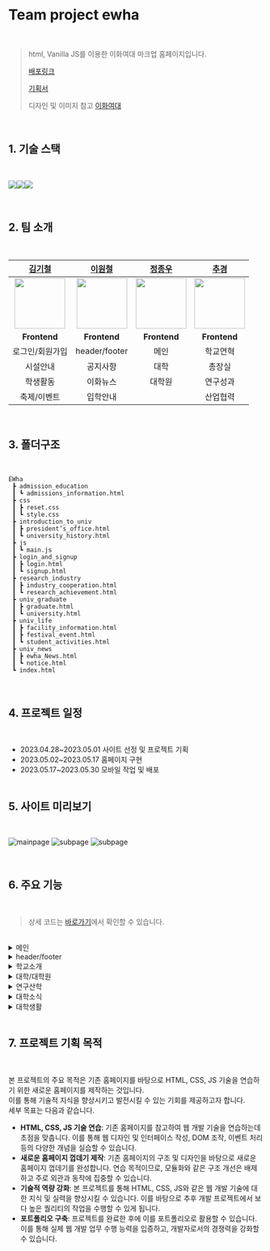 # Team project ewha

<br>

> html, Vanilla JS를 이용한 이화여대 마크업 홈페이지입니다.
>
> [배포링크](https://chugyeong.github.io/Ewha/pc/)
>
> [기획서](https://chugyeong.github.io/Ewha/worklist)
>
> 디자인 및 이미지 참고 [이화여대](https://www.ewha.ac.kr/ewha/index.do)

<br>

## 1. 기술 스택

<br>

<img src="https://img.shields.io/badge/html5-E34F26?style=for-the-badge&logo=html5&logoColor=white"><img src="https://img.shields.io/badge/css-1572B6?style=for-the-badge&logo=css3&logoColor=white"><img src="https://img.shields.io/badge/javascript-F7DF1E?style=for-the-badge&logo=javascript&logoColor=black">

<br>

## 2. 팀 소개

<br>

|                            [김기철](https://github.com/habi-er)                             |                          [이원철](https://github.com/wonchuring/)                           |                         [정종우](https://github.com/honeypunch97)                          |                            [추경](https://github.com/ChuGyeong)                             |
| :-----------------------------------------------------------------------------------------: | :-----------------------------------------------------------------------------------------: | :----------------------------------------------------------------------------------------: | :-----------------------------------------------------------------------------------------: |
| <img src="https://avatars.githubusercontent.com/u/133613789?v=4" width="100" height="100"/> | <img src="https://avatars.githubusercontent.com/u/126632198?v=4" width="100" height="100"/> | <img src="https://avatars.githubusercontent.com/u/57937641?v=4" width="100" height="100"/> | <img src="https://avatars.githubusercontent.com/u/121862169?v=4" width="100" height="100"/> |
|                                        **Frontend**                                         |                                        **Frontend**                                         |                                        **Frontend**                                        |                                        **Frontend**                                         |
|                                       로그인/회원가입                                       |                                        header/footer                                        |                                            메인                                            |                                          학교연혁                                           |
|                                          시설안내                                           |                                          공지사항                                           |                                            대학                                            |                                           총장실                                            |
|                                          학생활동                                           |                                          이화뉴스                                           |                                           대학원                                           |                                          연구성과                                           |
|                                         축제/이벤트                                         |                                          입학안내                                           |                                                                                            |                                          산업협력                                           |

<br>

## 3. 폴더구조

<br>

```
EWha
 ┣ admission_education
 ┃ ┗ admissions_information.html
 ┣ css
 ┃ ┣ reset.css
 ┃ ┗ style.css
 ┣ introduction_to_univ
 ┃ ┣ president’s_office.html
 ┃ ┗ university_history.html
 ┣ js
 ┃ ┗ main.js
 ┣ login_and_signup
 ┃ ┣ login.html
 ┃ ┗ signup.html
 ┣ research_industry
 ┃ ┣ industry_cooperation.html
 ┃ ┗ research_achievement.html
 ┣ univ_graduate
 ┃ ┣ graduate.html
 ┃ ┗ university.html
 ┣ univ_life
 ┃ ┣ facility_information.html
 ┃ ┣ festival_event.html
 ┃ ┗ student_activities.html
 ┣ univ_news
 ┃ ┣ ewha_News.html
 ┃ ┗ notice.html
 ┗ index.html
```

<br>

## 4. 프로젝트 일정

<br>

-  2023.04.28~2023.05.01 사이트 선정 및 프로젝트 기획
-  2023.05.02~2023.05.17 홈페이지 구현
-  2023.05.17~2023.05.30 모바일 작업 및 배포
   ​
   <br>
   ​

## 5. 사이트 미리보기

<br>

![mainpage](./images/ewha1.gif)
![subpage](./images/ewha2.gif)
![subpage](./images/ewha3.gif)

<br>

## 6. 주요 **기능**

<br>

> 상세 코드는 [바로가기](https://github.com/ChuGyeong/Ewha/blob/main/pc/js/main.js)에서 확인할 수 있습니다.
> ​

<br>

<details>
<summary>메인</summary>

<br>

### **배너 슬라이드 쇼**

```js
const rollingVisualBanner = () => {
   $visualBannerBox.style.transition = '0.4s';
   if (visualPrevCnt === 2 && visualCurrentCnt === 0) {
      $visualBannerBox.style.left = '-400%';
      setTimeout(() => {
         $visualBannerBox.style.transition = '0s';
         $visualBannerBox.style.left = `${slideArr[visualCurrentCnt]}`;
      }, 400);
   } else if (visualPrevCnt === 0 && visualCurrentCnt === 2) {
      $visualBannerBox.style.left = '0';
      setTimeout(() => {
         $visualBannerBox.style.transition = '0s';
         $visualBannerBox.style.left = `${slideArr[visualCurrentCnt]}`;
      }, 400);
   } else {
      $visualBannerBox.style.left = `${slideArr[visualCurrentCnt]}`;
   }
   // 페이징
   $visualPagingLi[visualPrevCnt].classList.remove('on');
   $visualPagingLi[visualCurrentCnt].classList.add('on');
   visualPrevCnt = visualCurrentCnt;
};
```

rollingVisualBanner 함수는 배너 슬라이드 쇼를 제어합니다. 이전/다음 버튼 클릭, 현재 배너 위치 업데이트, 페이지 버튼 작동 등을 처리합니다.
실행/중지 버튼 클릭 이벤트를 처리합니다.

### **실행/중지 버튼 이벤트 리스너**

```js
$visualActiveBtn.addEventListener('click', () => {
   if (visualIsRolling) {
      clearInterval(visualIntervalId);
      $visualActiveBtn.children[0].classList.replace('xi-pause', 'xi-play');
   } else {
      visualIntervalId = setInterval(visualRolling, 6000);
      $visualActiveBtn.children[0].classList.replace('xi-play', 'xi-pause');
   }
   visualIsRolling = !visualIsRolling;
});
```

배너 슬라이드 쇼가 작동 중이면 중지하고, 중지되었다면 다시 작동하도록 제어합니다.

### **이전/다음 버튼 이벤트 리스너**

```js
$visualPrevBtn.addEventListener('click', () => {
   visualCurrentCnt = visualCurrentCnt <= 0 ? visualLen - 1 : visualCurrentCnt - 1;
   rollingVisualBanner();
   if (visualIsRolling) {
      clearInterval(visualIntervalId);
      visualIntervalId = setInterval(visualRolling, 6000);
   }
});

$visualNextBtn.addEventListener('click', () => {
   // ...
});
```

각각 이전 또는 다음 배너로 전환하며 이동동안 자동 롤링이 작동 중이면 일시 중지하고 이동을 완료한 후 다시 시작하도록 합니다.
하단 페이징 조작을 처리합니다.

```js
$visualPagingLi.forEach((item, idx) => {
   item.addEventListener('click', () => {
      visualCurrentCnt = idx;
      rollingVisualBanner();
      if (visualIsRolling) {
         clearInterval(visualIntervalId);
         visualIntervalId = setInterval(visualRolling, 6000);
      }
   });
});
```

이 코드는 하단 페이징 조작을 처리합니다. 각 페이지 버튼을 클릭하면 해당 배너로 이동하며, 이동 동안 자동 롤링이 작동 중이면 일시 중지하고 이동을 완료한 후 다시 시작하도록 합니다.
배너 슬라이드 쇼를 설정된 시간 간격(6000ms)으로 자동으로 롤링하도록 setInterval을 설정합니다.

```js
visualIntervalId = setInterval(visualRolling, 6000);
```

배너 슬라이드 쇼를 설정된 시간 간격(6000ms)으로 자동으로 롤링하도록 setInterval을 설정합니다.

### **배너 롤링 및 페이징 업데이트**

```js
const bucheonNowRollingBanner = () => {
   let num = 300;
   if (bucheonNowPrevCnt === bucheonNowArr.length - 1 && bucheonNowCurrentCnt === 0) {
      $bucheonNowRollingBox.style.transition = '0.4s';
      $bucheonNowRollingBox.style.left = `${-bucheonNowArr[bucheonNowArr.length - 1] - num}px`;
      // ...
   } else if (bucheonNowPrevCnt === 0 && bucheonNowCurrentCnt === bucheonNowArr.length - 1) {
      $bucheonNowRollingBox.style.transition = '0.4s';
      $bucheonNowRollingBox.style.left = `${bucheonNowArr[0] - num}px`;
      // ...
   } else {
      $bucheonNowRollingBox.style.transition = '0.4s';
      $bucheonNowRollingBox.style.left = `${-bucheonNowArr[bucheonNowCurrentCnt]}px`;
   }
   $bucheonNowPagingLi.style.width = `${25 * (bucheonNowCurrentCnt + 1)}%`;
   bucheonNowPrevCnt = bucheonNowCurrentCnt;
};
```

이 함수는 배너를 롤링하고 페이징을 업데이트하는 기능을 구현합니다.

### **배너 이전/다음 버튼 이벤트 리스너**

```js
const bucheonNowRolling = () => {
   bucheonNowCurrentCnt = bucheonNowCurrentCnt >= bucheonNowArr.length - 1 ? 0 : bucheonNowCurrentCnt + 1;
   bucheonNowRollingBanner();
};
const bucheonNowReverseRolling = () => {
    ...
   bucheonNowRollingBanner();
};
```

이 함수는 다음/이전 배너로 이동하고, 롤링 배너 함수를 호출합니다.

```js
$bucheonNowNextBtn.addEventListener('click', bucheonNowRolling);
$bucheonNowPrevBtn.addEventListener('click', bucheonNowReverseRolling);
```

다음과 이전 버튼을 클릭했을 때 각각 bucheonNowRolling과 bucheonNowReverseRolling 함수를 호출합니다.
스크롤 이벤트를 처리해서 애니메이션을 실행합니다.

### **스크롤 반응형 애니메이션**

```js
window.addEventListener('scroll', () => {
   let scrollStandard = window.innerHeight + window.scrollY - $bucheonNowContent.offsetHeight / 2;
   if (scrollStandard >= $bucheonNowContent.offsetTop && bucheonNowIsPlayed === false) {
      $bucheonNowRollingBox.querySelectorAll('li').forEach(item => {
         let startNum = 999;
         let goalNum = parseInt(item.dataset.num);
         let currentNum = parseInt(item.children[1].textContent);
         let speed = 30;
         let step = Math.ceil(Math.abs(startNum - goalNum) / 50);
         let timer = setInterval(() => {
            if (startNum <= goalNum) {
               clearInterval(timer);
               item.children[1].textContent = goalNum;
            } else {
               startNum -= step;
               if (startNum < goalNum) {
                  startNum = goalNum;
               }
               item.children[1].textContent = startNum;
            }
         }, speed);
      });
      bucheonNowIsPlayed = true;
   }
});
```

이 부분은 스크롤 이벤트를 감지하고, 반응형 애니메이션을 실행합니다. 스크롤 시 애니메이션의 시작과 목표 숫자가 점진적으로 변하며, 스크롤 위치가 적절한 위치에 도달하면 애니메이션이 한 번만 실행됩니다.

<br>

</details>

<details>
<summary>header/footer</summary>

<br>

### **header 마우스 이벤트 리스너**

```js
$gnbChild.forEach((item, idx) => {
   item.addEventListener('mouseenter', e => {
      $gnbChildA[idx].style.color = '#A4B8AF';
   });
   item.addEventListener('mouseleave', e => {
      $gnbChildA[idx].style.color = '#fff';
   });
});

$gnbLi.forEach(liItem => {
   liItem.addEventListener('mouseenter', e => {
      $bottomHeader.classList.add('on');
   });
   liItem.addEventListener('mouseleave', e => {
      $bottomHeader.classList.remove('on');
   });
});
```

해당 코드는 각 배열의 각 요소에 마우스 이벤트 리스너를 등록하여 해당 요소에 마우스가 진입하거나 벗어났을 때 텍스트 색상을 변경하는 기능과 클래스를 추가하거나 제거하는 기능을 구현합니다.

### **스크롤 이벤트 처리**

```js
$topBtn.addEventListener('click', e => {
   window.scrollTo({ top: 0, behavior: 'smooth' });
});
```

버튼 클릭 시 페이지를 맨 위로 스크롤하는 기능을 구현하였습니다.

### **버튼 클릭 이벤트 리스너 및 내용 펼침/접힘**

```js
$closeBtn.addEventListener('click', e => {
   $topFooter.classList.toggle('folded');
   if ($topFooter.classList.contains('folded')) {
      $topH.style.transform = 'translateY(0)';
      $closeBtni.classList.replace('xi-angle-down', 'xi-angle-up');
      $topHide.forEach(item => {
         item.style.display = 'none';
      });
   } else {
      $closeBtni.classList.replace('xi-angle-up', 'xi-angle-down');
      $topHide.forEach(item => {
         item.style.display = 'block';
         $topH.style.transform = 'translateY(-30px)';
         item.animate([{ opacity: 0 }, { opacity: 1 }], 500);
      });
   }
});
```

버튼 클릭 시 $topFooter 요소의 클래스를 토글하고, 해당 클래스에 따라 다양한 스타일 변경과 애니메이션을 수행합니다. 이를 통해 요소의 상태에 따라 펼침/접힘 효과를 적용하거나 동적인 변화를 나타낼 수 있습니다.

<br>

</details>

<details>
<summary>학교소개</summary>
​​
<br>

## **학교연혁**

<br>

### **탭 클릭 이벤트 리스너 및 탭 내용 표시/숨김**

```js
$universityHistoryTab.forEach(item => {
   item.addEventListener('click', () => {
      $universityHistoryTab.forEach(clickTab => {
         clickTab.classList.remove('on');
      });
      item.classList.add('on');
   });
});

$universityHistoryTab[0].addEventListener('click', () => {
   $universityHistoryYHSE.style.display = 'block';
   $universityHistoryYS.style.display = 'none';
});
$universityHistoryTab[1].addEventListener('click', () => {
   $universityHistoryYHSE.style.display = 'none';
   $universityHistoryYS.style.display = 'block';
});
```

첫 번째 탭 클릭 시, HistoryYHSE 내용은 표시되고 HistoryYS 내용은 숨겨집니다. 이 코드의 주요 기능은 사용자가 탭을 클릭하면 해당 탭에 대한 내용을 표시하고 다른 탭의 내용을 숨기는 것입니다.

<br>

## **총장실**

<br>

### **비주얼 이미지 슬라이드**

```js
$presidentsSlide.style.transition = '0.5s';
$presidentsSlide.style.left = `${presidentsOfficeCurrent * -100}%`;
$presidentsOfficeBtn[presidentsOfficeOld].classList.remove('on');
$presidentsOfficeBtn[presidentsOfficeCurrent].classList.add('on');

if (presidentsOfficeCurrent < $presidentsSlideList.length - 1) {
   presidentsOfficeCurrent++;
} else {
   presidentsOfficeCurrent = 0;
}
visual();
```

슬라이드를 변경하고 적절한 버튼을 활성화시키는 역할을 합니다.  
0.5s: 슬라이드 전환 애니메이션 시간을 결정합니다.  
left: 어떤 슬라이드가 화면에서 보여질지 결정합니다. left 값이 변경되면 각 슬라이드의 위치가 바뀌고 보여지는 슬라이드 갱신됩니다.  
그 다음 활성화된 슬라이드 버튼의 상태를 변경합니다. 이전 버튼의 클래스는 remove를 사용해 on 클래스 제거하고, 현재 버튼은 add를 사용해 on 클래스를 추가합니다.

슬라이드 인덱스 값을 증가시키고, 마지막 슬라이드까지 진행한 경우 0으로 재설정되어 첫 번째 슬라이드로 돌아갑니다. 그리고 visual 함수를 호출해 슬라이드 변경이 수행됩니다.

### **이벤트 리스너 및 자동 롤링 설정**

```js
$presidentsOfficeBtn.forEach((item, idx) => {
  item.addEventListener("click", () => {
    ...
  });
});
presidentsOfficeTimeID = setInterval(rolling, 3000);
```

해당 코드는 각 버튼에 클릭 이벤트 리스너를 설정해 수동으로 슬라이드를 변경하게 합니다. 클릭된 버튼의 인덱스 값을 바탕으로 슬라이드를 업데이트하고, 자동 롤링은 잠시 중지하고 다시 시작됩니다. 자동 롤링은 3초 간격으로 설정됩니다.

<br>

</details>

<details>
<summary>대학/대학원</summary>

<br>

## 대학

<br>

### **데이터**

```js
let universityArr = [
   /* 대학 데이터 */
];
```

universityArr 배열에 대학별 관련 정보를 저장합니다. 이 배열에는 대학의 ID, 제목, 설명, 학부 정보 및 이미지 링크가 포함되어 있습니다.

### **대학 리스트 생성 함수**

```js
const pageOpening = arr => {
   arr.forEach(item => {
      // DOM 요소 생성 및 클래스 추가
      // DOM 요소에 데이터 바인딩 및 추가
      // 학부 목록 생성
      // DOM 요소를 페이지에 추가
   });
};
```

주어진 배열을 인수로 받아 대학 목록을 생성합니다. 각 대학별 요소를 생성하고 데이터를 바인딩한 다음 페이지에 추가합니다.

### **스크롤 이벤트 처리**

```js
const scrollOpening = () => {
   let windowHeight = window.innerHeight;
   let screenTop = window.scrollY;
   let screenBottom = screenTop + windowHeight - 250;
   let $sections = getAll('.university .univ-list li');
   $sections.forEach(item => {
      if (screenBottom >= item.offsetTop) {
         item.style.opacity = '1';
         item.style.transform = 'translateY(0)';
      }
   });
};
```

스크롤 이벤트를 처리하고 대학 목록의 각 섹션에 애니메이션 효과를 적용합니다. 사용자가 스크롤하면 해당 섹션이 화면에 표시되는 경우 애니메이션으로 표시합니다.

### **대학 목록 생성 및 이벤트 리스너 등록**

```js
pageOpening(universityArr);
scrollOpening();
window.addEventListener('scroll', scrollOpening);
```

pageOpening 함수를 호출하여 페이지에 대학 목록을 생성하고, scrollOpening 함수를 호출하여 초기 애니메이션을 처리합니다. 또한 스크롤 이벤트 리스너를 등록하여 사용자의 스크롤 동작을 감지하고 애니메이션을 적용합니다.

<br>

## 대학원

<br>

### **대학원 페이지 배너 기능 구현**

```js
const graduatePageBanner = () => {
   const $bannerPaging = getAll('.banner .paging li');
   const $bannerImgs = getAll('.banner .banner-box li');
   let bannerCurrentCnt = 0;
   let bannerPrevCnt = 0;
   let bannerIntervalID = null;
   const bannerRolling = () => {
      $bannerPaging[bannerPrevCnt].classList.remove('on');
      $bannerPaging[bannerCurrentCnt].classList.add('on');
      $bannerImgs[bannerPrevCnt].classList.remove('on');
      $bannerImgs[bannerCurrentCnt].classList.add('on');
      bannerPrevCnt = bannerCurrentCnt;
   };
   const bannerInterval = () => {
      bannerCurrentCnt = bannerCurrentCnt >= $bannerPaging.length - 1 ? 0 : bannerCurrentCnt + 1;
      bannerRolling();
   };
   $bannerPaging.forEach((item, idx) => {
      item.addEventListener('click', () => {
         bannerCurrentCnt = idx;
         bannerRolling();
         clearInterval(bannerIntervalID);
         bannerIntervalID = setInterval(bannerInterval, 5000);
      });
   });
   bannerIntervalID = setInterval(bannerInterval, 5000);
};
```

이 함수는 배너의 rolling/sliding 기능과 pagination 동작을 설계하여 작동하게끔 합니다. 각 이미지 및 페이징 요소에 이벤트 리스너를 추가하여, 사용자가 페이징을 클릭할 때 이미지가 해당 순서대로 변경됩니다. 또한 페이징을 자동으로 변경하는 배너 인터벌을 지정합니다.

### **대학원 페이지 공지사항 기능 구현**

```js
const graduatePageNotice = () => {
   const $noticeMenu = getAll('.notice .menu-bar .menu-list li');
   const $noticeContentBox = get('.graduate-page .notice .content-box');
   let noticeArr = [
      // 데이터 생성
   ];
   let noticeCurrentCnt = 0;
   let noticePrevCnt = 0;
   $noticeMenu.forEach((item, idx) => {
      item.addEventListener('click', () => {
         noticeCurrentCnt = idx;
         $noticeMenu[noticePrevCnt].classList.remove('on');
         $noticeMenu[noticeCurrentCnt].classList.add('on');
         $noticeContentBox.innerHTML = '';
         for (let i = 0; i < noticeArr[idx].content.length; i++) {
            let tempLi = document.createElement('li');
            let tempContent = document.createElement('strong');
            let tempDate = document.createElement('em');
            tempContent.textContent = noticeArr[idx].content[i];
            tempDate.textContent = noticeArr[idx].date[i];
            tempLi.append(tempContent, tempDate);
            $noticeContentBox.append(tempLi);
         }
         noticePrevCnt = noticeCurrentCnt;
      });
   });
};
```

공지사항의 각 카테고리를 클릭할 때 해당 카테고리의 내용을 동적으로 변경하는 기능을 제공합니다. 이벤트 리스너를 사용하여, 사용자가 메뉴 항목을 클릭할 때 공지사항의 내용이 해당 카테고리의 데이터로 업데이트됩니다.

### **대학원 페이지 스크롤 이벤트 및 애니메이션 구현**

```js
const graduatePageCommon = () => {
   const scrollOpening = () => {
      let windowHeight = window.innerHeight;
      let screenTop = window.scrollY;
      let screenBottom = screenTop + windowHeight - 250;
      let $sections = getAll('.con-box');
      $sections.forEach(item => {
         if (screenBottom >= item.offsetTop) {
            item.style.opacity = '1';
            item.style.transform = 'translateY(0)';
         }
      });
   };
   scrollOpening();
   window.addEventListener('scroll', scrollOpening);
};
```

스크롤 이벤트를 처리하고 페이지 섹션에 애니메이션 효과를 추가하는 기능을 구현합니다. 사용자가 스크롤하면 해당 섹션이 화면에 표시되었을 때 애니메이션 효과로 표시됩니다.

<br>

</details>
<details>
<summary>연구산학</summary>
​
<br>

## 연구성과

<br>

### **이미지 리스트 클릭 이벤트 리스너**

```js
$researchAchievementAchLi.forEach((item, idx) => {
   item.addEventListener('click', () => {
      $researchAchievementAchLi.forEach(AchLi => {
         AchLi.classList.remove('on');
         AchLi.style.backgroundImage = 'none';
      });
      item.classList.add('on');
      $researchAchievementAchLiImg[
         idx
      ].style.backgroundImage = `url(../images/research_industry/research_achievement/research_achievement_${researchAchievementAchImgType[idx]})`;
   });
});
```

배열의 각 이미지 리스트에 클릭 이벤트 리스너를 추가하여 활성화 용도의 클래스(on) 및 배경 이미지를 변경합니다.

### **스크롤 이벤트 처리**

```js
window.addEventListener('scroll', () => {
   window.scrollY >= $researchAchievementAchBox.offsetTop
      ? ($researchAchievementTopBtn.style.display = 'block')
      : ($researchAchievementTopBtn.style.display = 'none');
});
```

창(window) 스크롤 이벤트 따라 "scrollTop" 버튼이 나타나거나 사라집니다. 스크롤 이벤트가 일어나면 researchAchievementAchBox 요소의 상단 위치값을 기준으로 맨 위로 이동하는 버튼을 표시 또는 숨깁니다.

<br>

## 산업협력

<br>

### **이미지 롤링 슬라이더**

```js
const iacgVisRolling = () => {
   if (iacgVisCnt >= iacgVisLength) {
      iacgVisCnt = 0;
   }
   $iacgVisList.forEach((item, idx) => {
      item.style.display = 'none';
   });
   $iacgVisList[iacgVisCnt].style.display = 'block';
};

setInterval(() => {
   iacgVisCnt++;
   iacgVisRolling();
}, 3000);
```

iacgVisRolling 함수는 이미지 롤링을 담당하는 함수입니다. setInterval 사용하여 3초마다 한 번씩 자동으로 이동합니다.

### **버튼 클릭 이벤트 리스너**

```js
$iacgVisBtnPrev.addEventListener('click', () => {
   iacgVisCnt--;
   if (iacgVisCnt < 0) {
      iacgVisCnt = iacgVisLength - 1;
   }
   iacgVisRolling();
});

$iacgVisBtnNext.addEventListener('click', () => {
   iacgVisCnt++;
   if (iacgVisCnt >= iacgVisLength) {
      iacgVisCnt = 0;
   }
   iacgVisRolling();
});

$iacgVisBtnPause.addEventListener('click', () => {
   if (iacgVisPaused) {
      iacVisTimeID = setInterval(() => {
         iacgVisCnt++;
         iacgVisRolling();
      }, 3000);
      $iacgVisBtnPause.innerText = '일시정지';
      iacgVisPaused = false;
   } else {
      clearInterval(iacVisTimeID);
      $iacgVisBtnPause.innerText = '재생';
      iacgVisPaused = true;
   }
});
```

이전 버튼과 다음 버튼은 이미지를 이전, 다음으로 이동하게 하며, 재생/일시정지 버튼은 이미지 롤링의 자동 이동을 시작/중지합니다.

### **메뉴 선택에 따른 리스트 출력**

```js
const iacgPlazaMenuMake = title => {
   let html = '';
   iacgData[title].forEach(item => {
      html += `<li>${item}</li>`;
   });
   $iacgPlazaList.innerHTML = html;
};

$iacgPlazaMenu.forEach((item, idx) => {
   item.addEventListener('click', e => {
      iacgPlazaMenuMake(e.target.innerText);
   });
});
```

iacgPlazaMenuMake 함수는 인수로 받은 타이틀에 따라 해당하는 데이터를 이용하여 리스트를 생성합니다. 각 메뉴 항목에 클릭시 리스트를 출력하는 로직을 추가합니다.

### **리스트 이전/다음 버튼 클릭 이벤트 리스너**

```js
$iacgPlazaMenuPrev.addEventListener('click', e => {
   // (생략) 이전 버튼 클릭 로직
});
$iacgPlazaMenuNext.addEventListener('click', e => {
   // (생략) 다음 버튼 클릭 로직
});
```

리스트 이전 버튼과 다음 버튼에 이벤트 리스너를 추가하여 클릭할 때 리스트를 이전 또는 다음 항목으로 이동하게 합니다.

<br>

</details>
<details>
<summary>대학소식</summary>

<br>

## 공지사항

<br>

### **클릭 이벤트 리스너**

```js
$pageBtn.forEach((item, idx) => {
   item.addEventListener('click', e => {
      e.preventDefault();
      for (let i = 0; i < $pageBtn.length; i++) {
         $pageBtn[i].classList.remove('on');
      }
      e.target.classList.add('on');
      $hits.forEach(hitsItem => {
         hitsItem.innerHTML = Math.floor(Math.random() * 1000);
      });
   });
});
```

배열의 각 요소에 클릭 이벤트 리스너를 등록하여 클릭된 요소에 "on" 클래스를 추가하고, 다른 요소들에서는 "on" 클래스를 제거합니다. 또한, $hits 배열의 각 요소의 내용을 랜덤한 값으로 변경하여 클릭된 요소를 시각적으로 강조하고, 데이터를 동적으로 업데이트할 수 있도록 하였습니다.

<br>

## 뉴스

<br>

### **배열 순서 랜덤**

```js
function shuffle() {
   for (let i = $newsItems.length - 1; i > 0; i--) {
      const j = Math.floor(Math.random() * (i + 1));
      [$newsItems[i], $newsItems[j]] = [$newsItems[j], $newsItems[i]];
   }
   $newsList.innerHTML = '';
   $newsItems.forEach(item => $newsList.appendChild(item));
}
```

shuffle 함수를 정의하여 배열 요소의 순서를 랜덤하게 변경하고, $newsList 요소에 적용하여 화면에 랜덤한 순서로 데이터를 표시합니다.

### **클릭 이벤트 리스너**

```js
$pageBtn.forEach(item => {
   item.addEventListener('click', e => {
      e.preventDefault();
      for (let i = 0; i < $pageBtn.length; i++) {
         $pageBtn[i].classList.remove('on');
      }
      e.target.classList.add('on');
      shuffle();
   });
});
$newsMenu.forEach(item => {
   item.addEventListener('click', e => {
      for (let i = 0; i < $newsMenu.length; i++) {
         $newsMenu[i].classList.remove('on');
      }
      e.target.classList.add('on');
      shuffle();
   });
});
```

$pageBtn 배열과 $newsMenu 배열의 각 요소에 클릭 이벤트 리스너를 등록합니다. 클릭 시 "on" 클래스를 관리하여 활성화 상태를 표시하고, shuffle() 함수를 호출하여 배열의 순서를 랜덤하게 변경합니다. 이를 통해 페이지 버튼과 뉴스 메뉴를 클릭할 때마다 활성화 상태가 변경되고, 데이터가 랜덤하게 표시될 수 있습니다.

<br>

</details>

<details>
<summary>대학생활</summary>

<br>

## 학생활동

<br>

### **팝업 구성 요소 생성**

```javascript
$studentActivitiesBoxLiPopUp = document.createElement('div');
$studentActivitiesBoxLiPopUpTitleText = document.createElement('p');
$studentActivitiesBoxLiPopUpName = document.createElement('strong');
$studentActivitiesBoxLiPopUpMainText = document.createElement('p');
$studentActivitiesBoxLiPopUpMoreLink = document.createElement('a');
```

학생 활동 팝업을 구성하는 요소들을 생성하며 필요한 속성과 클래스를 설정합니다.

### **팝업에 학생 정보 채우기**

```javascript
$studentActivitiesBoxLiPopUpTitleText.innerHTML = studentActivitiesPopUpData[studentActivitiesCnt].popUpTitleText;
$studentActivitiesBoxLiPopUpName.innerHTML = studentActivitiesPopUpData[studentActivitiesCnt].popUpStudentName;
$studentActivitiesBoxLiPopUpMainText.innerHTML = studentActivitiesPopUpData[studentActivitiesCnt].popUpMainText;
```

생성된 팝업 요소에 학생 정보를 채우기 위해 데이터를 가져와 설정합니다.

### **자세히 보기 링크 동작 막기**

```javascript
$studentActivitiesBoxLiPopUpMoreLink.addEventListener('click', e => {
   e.preventDefault();
});
```

팝업 내부에 있는 "자세히 보기" 링크를 클릭하면 페이지 이동 등의 기본 동작을 막도록 이벤트 리스너를 추가합니다.

### **학생 활동 이미지의 카운트 제한**

```javascript
if (makeStudentImgCnt === 36) return 0;
```

코드 시작 부분에서, `makeStudentImgCnt`의 최댓값을 36으로 제한하여 이미지 카운트가 이를 초과하지 않도록 합니다.

### **학생 활동 이미지 리스트 생성**

```javascript
for (let i = makeStudentImgCnt; i < makeStudentImgCnt + 9; i++) {
  ...
}
```

for문을 사용하여 학생 활동 리스트를 9개씩 생성합니다. 이 때, 각 학생 항목에 이미지, 이름, 스토리, 이벤트 리스너들을 생성하여 추가합니다.

### **마우스 포인터 이벤트 처리**

```javascript
$studentActivitiesBoxLi.addEventListener('mouseenter', e => {
   e.currentTarget.children[1].style.display = 'flex';
});
$studentActivitiesBoxLi.addEventListener('mouseleave', e => {
   e.currentTarget.children[1].style.display = 'none';
});
```

각 학생의 이미지에 마우스 포인터가 올라갔을 때 이름과 스토리 정보를 보여주기 위해, 이벤트 리스너를 추가합니다.

### **학생 이미지 클릭 이벤트 처리**

```javascript
$studentActivitiesBoxLi.addEventListener('click', e => {
   if (e.currentTarget.lastElementChild.classList.contains('on')) {
      e.currentTarget.lastElementChild.classList.remove('on');
   } else {
      if (selectedActivitiesBoxLiPopUp !== null) {
         selectedActivitiesBoxLiPopUp.classList.remove('on');
         selectedActivitiesBoxLiPopUp = null;
         popupBanner(e);
      } else {
         popupBanner(e);
      }
   }
});
```

학생 이미지를 클릭하면 팝업창을 보여주고, 이미 보이는 팝업창이 있다면 숨기는 기능을 추가합니다. 또한 팝업창의 위치가 이미지에 따라 다르도록 설정합니다.

<br>

## 시설 안내

<br>

### **시설 정보 글자들의 수평 애니메이션**

```javascript
facilityInformationSize = parseInt(getComputedStyle($facilityInformationBgTextList).width) * -2;
setInterval(() => {
   facilityInformationLeftX = parseInt(getComputedStyle($facilityInformationBgText).left);
   if (facilityInformationLeftX <= facilityInformationSize) {
      $facilityInformationBgText.style.left = '0px';
      facilityInformationTextX = 0;
   } else {
      facilityInformationTextX -= facilityInformationStep;
      $facilityInformationBgText.style.left = `${facilityInformationTextX}px`;
   }
}, 30);
```

시설 정보 텍스트가 일정한 속도로 좌측으로 움직이며 마지막 텍스트가 사라지면 처음 위치로 되돌아오는 애니메이션을 구현합니다.

### **스크롤에 따른 시설 정보 이미지 애니메이션 적용**

```javascript
const facilityInformationSlider = () => {
   facilityInformationImg.forEach(item => {
      const viewportBottom = window.innerHeight + window.scrollY;
      const imageHalfBottom = item.offsetTop + item.offsetHeight / 2;
      const isHalfShown = viewportBottom > imageHalfBottom;
      if (isHalfShown) item.classList.add('on');
   });
};
facilityInformationSlider();
window.addEventListener('scroll', facilityInformationSlider);
```

시설 정보 이미지를 스크롤에 따라 애니메이션되도록 설정합니다. 이미지의 절반 위치가 보이는 시점에서 애니메이션을 활성화합니다.

<br>

## 축제/이벤트

<br>

### **비디오 팝업 생성**

```javascript
const festivalEventMakeVideo = () => {
   $festivalEventVideoPopupIframe.setAttribute('src', festivalEventVideoData[festivalEventCnt].videoSrc);
   $festivalEventVideoPopupIframe.setAttribute('title', festivalEventVideoData[festivalEventCnt].videoTitle);
};
```

`festivalEventMakeVideo` 함수는 비디오 팝업에 내용을 채워 넣습니다. 각 이벤트에 해당하는 비디오 정보를 가져와 설정합니다.

### **이벤트 리스트 클릭 시 팝업 및 이벤트 등록**

```javascript
$festivalEventListImg.forEach((item, idx) => {
   item.addEventListener('click', () => {
      festivalEventCnt = idx;
      festivalEventMakeVideo();
      $festivalEventBgForPopup.classList.add('on');
      $festivalEventVideoPopup.classList.add('on');
      $festivalEventBgForPopup.addEventListener('click', e => {
         e.currentTarget.classList.remove('on');
         $festivalEventVideoPopup.classList.remove('on');
      });
   });
});
```

이벤트 리스트를 순회하며 각 아이템에 클릭 이벤트를 추가합니다. 이벤트가 발생하면 해당 이벤트의 비디오 팝업을 생성하고, 팝업 외부 클릭 시 팝업을 닫도록 설정합니다.

<br>

</details>

<br>

## 7. 프로젝트 기획 목적

<br>

본 프로젝트의 주요 목적은 기존 홈페이지를 바탕으로 HTML, CSS, JS 기술을 연습하기 위한 새로운 홈페이지를 제작하는 것입니다.  
이를 통해 기술적 지식을 향상시키고 발전시킬 수 있는 기회를 제공하고자 합니다.  
세부 목표는 다음과 같습니다.

-  **HTML, CSS, JS 기술 연습**: 기존 홈페이지를 참고하여 웹 개발 기술을 연습하는데 초점을 맞춥니다. 이를 통해 웹 디자인 및 인터페이스 작성, DOM 조작, 이벤트 처리 등의 다양한 개념을 실습할 수 있습니다.
-  **새로운 홈페이지 껍데기 제작**: 기존 홈페이지의 구조 및 디자인을 바탕으로 새로운 홈페이지 껍데기를 완성합니다. 연습 목적이므로, 모듈화와 같은 구조 개선은 배제하고 주로 외관과 동작에 집중할 수 있습니다.
-  **기술적 역량 강화**: 본 프로젝트를 통해 HTML, CSS, JS와 같은 웹 개발 기술에 대한 지식 및 실력을 향상시킬 수 있습니다. 이를 바탕으로 추후 개발 프로젝트에서 보다 높은 퀄리티의 작업을 수행할 수 있게 됩니다.
-  **포트폴리오 구축**: 프로젝트를 완료한 후에 이를 포트폴리오로 활용할 수 있습니다. 이를 통해 실제 웹 개발 업무 수행 능력을 입증하고, 개발자로서의 경쟁력을 강화할 수 있습니다.
